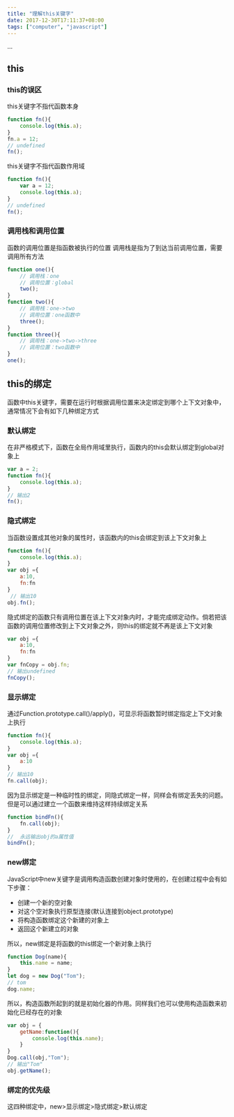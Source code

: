 ```yaml
---
title: "理解this关键字"
date: 2017-12-30T17:11:37+08:00
tags: ["computer", "javascript"]
---
```

...
<!--more-->

## this
### this的误区

this关键字不指代函数本身

``` js
function fn(){
    console.log(this.a);
}
fn.a = 12;
// undefined
fn();
```

this关键字不指代函数作用域

``` js
function fn(){
    var a = 12;
    console.log(this.a);
}
// undefined
fn(); 
```

### 调用栈和调用位置

函数的调用位置是指函数被执行的位置
调用栈是指为了到达当前调用位置，需要调用所有方法

``` js
function one(){
    // 调用栈：one
    // 调用位置：global
    two();
}
function two(){
    // 调用栈：one->two
    // 调用位置：one函数中
    three();
}
function three(){
    // 调用栈：one->two->three
    // 调用位置：two函数中
}
one();
```

## this的绑定
函数中this关键字，需要在运行时根据调用位置来决定绑定到哪个上下文对象中，通常情况下会有如下几种绑定方式

### 默认绑定
在非严格模式下，函数在全局作用域里执行，函数内的this会默认绑定到global对象上

``` js
var a = 2;
function fn(){
    console.log(this.a);
}
// 输出2
fn();  
```

### 隐式绑定
当函数设置成其他对象的属性时，该函数内的this会绑定到该上下文对象上

``` js
function fn(){
    console.log(this.a);
}
var obj ={
    a:10,
    fn:fn
}
 // 输出10
obj.fn();
```

隐式绑定的函数只有调用位置在该上下文对象内时，才能完成绑定动作。倘若把该函数的调用位置修改到上下文对象之外，则this的绑定就不再是该上下文对象

``` js
var obj ={
    a:10,
    fn:fn
}
var fnCopy = obj.fn;
// 输出undefined
fnCopy(); 
```

### 显示绑定
通过Function.prototype.call()/apply()，可显示将函数暂时绑定指定上下文对象上执行

``` js
function fn(){
    console.log(this.a);
}
var obj ={
    a:10
}
// 输出10
fn.call(obj); 
```

因为显示绑定是一种临时性的绑定，同隐式绑定一样，同样会有绑定丢失的问题。
但是可以通过建立一个函数来维持这样持续绑定关系

``` js
function bindFn(){
    fn.call(obj);
}
//  永远输出obj的a属性值
bindFn(); 
```

### new绑定
JavaScript中new关键字是调用构造函数创建对象时使用的，在创建过程中会有如下步骤：

+ 创建一个新的空对象
+ 对这个空对象执行原型连接(默认连接到object.prototype)
+ 将构造函数绑定这个新建的对象上
+ 返回这个新建立的对象

所以，new绑定是将函数的this绑定一个新对象上执行

``` js
function Dog(name){
    this.name = name;
}
let dog = new Dog("Tom");
// tom
dog.name; 
```

所以，构造函数所起到的就是初始化器的作用。同样我们也可以使用构造函数来初始化已经存在的对象

``` js
var obj = {
    getName:function(){
        console.log(this.name);
    }
}
Dog.call(obj,"Tom");
// 输出"Tom"
obj.getName(); 
```

### 绑定的优先级

这四种绑定中，new>显示绑定>隐式绑定>默认绑定
